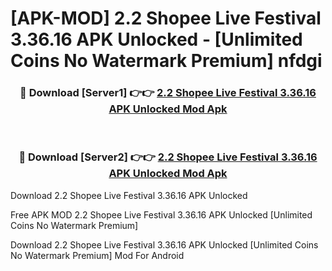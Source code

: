 # [APK-MOD] 2.2 Shopee Live Festival 3.36.16 APK Unlocked - [Unlimited Coins No Watermark Premium] nfdgi



<div align="center">
<h3>🔴 Download [Server1] 👉👉 <a href="https://momento.my/?title=2.2_Shopee_Live_Festival_3.36.16_APK_Unlocked">2.2 Shopee Live Festival 3.36.16 APK Unlocked Mod Apk</a></h3><br>

<h3>🔴 Download [Server2] 👉👉 <a href="https://momento.my/?title=2.2_Shopee_Live_Festival_3.36.16_APK_Unlocked">2.2 Shopee Live Festival 3.36.16 APK Unlocked Mod Apk</a></h3>
</div>



Download 2.2 Shopee Live Festival 3.36.16 APK Unlocked 

Free APK MOD 2.2 Shopee Live Festival 3.36.16 APK Unlocked [Unlimited Coins No Watermark Premium]

Download 2.2 Shopee Live Festival 3.36.16 APK Unlocked [Unlimited Coins No Watermark Premium] Mod For Android
